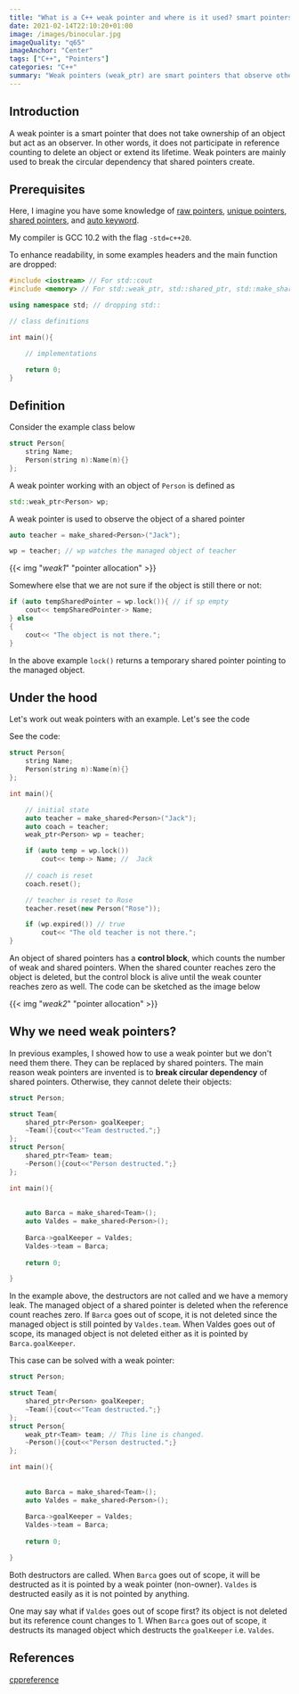 ```yaml
---
title: "What is a C++ weak pointer and where is it used? smart pointers part III"
date: 2021-02-14T22:10:20+01:00
image: /images/binocular.jpg
imageQuality: "q65"
imageAnchor: "Center" 
tags: ["C++", "Pointers"]
categories: "C++" 
summary: "Weak pointers (weak_ptr) are smart pointers that observe other objects but don't take ownership of them. Here, I explain how they are implemented and why we need them with examples."
---
```


## Introduction

A weak pointer is a smart pointer that does not take ownership of an object but act as an observer. In other words, it does not participate in reference counting to delete an object or extend its lifetime. Weak pointers are mainly used to break the circular dependency that shared pointers create.


## Prerequisites

Here, I imagine you have some knowledge of [raw pointers](https://iamsorush.com/posts/how-use-cpp-raw-pointer/), [unique pointers](https://iamsorush.com/posts/unique-pointers-cpp/), [shared pointers](https://iamsorush.com/posts/shared-pointer-cpp/), and [auto keyword](https://iamsorush.com/posts/auto-cpp/). 

My compiler is GCC 10.2 with the flag `-std=c++20`.

To enhance readability, in some examples headers and the main function are dropped:

```cpp
#include <iostream> // For std::cout
#include <memory> // For std::weak_ptr, std::shared_ptr, std::make_shared

using namespace std; // dropping std::

// class definitions

int main(){

    // implementations

    return 0;
}
```

## Definition

Consider the example class below 

```cpp
struct Person{
    string Name;
    Person(string n):Name(n){}
};
```

A weak pointer working with an object of `Person` is defined as

```cpp
std::weak_ptr<Person> wp;
```

A weak pointer is used to observe the object of a shared pointer


```cpp
auto teacher = make_shared<Person>("Jack");

wp = teacher; // wp watches the managed object of teacher
```

{{< img "*weak1*" "pointer allocation" >}}


Somewhere else that we are not sure if the object is still there or not:

``` cpp
if (auto tempSharedPointer = wp.lock()){ // if sp empty
    cout<< tempSharedPointer-> Name;
} else
{
    cout<< "The object is not there.";
}
```

In the above example `lock()` returns a temporary shared pointer pointing to the managed object.


## Under the hood

Let's work out weak pointers with an example. Let's see the code


See the code:

```cpp
struct Person{
    string Name;
    Person(string n):Name(n){}
};

int main(){

    // initial state
    auto teacher = make_shared<Person>("Jack");
    auto coach = teacher;
    weak_ptr<Person> wp = teacher;

    if (auto temp = wp.lock())
        cout<< temp-> Name; //  Jack
    
    // coach is reset
    coach.reset();

    // teacher is reset to Rose
    teacher.reset(new Person("Rose"));

    if (wp.expired()) // true
        cout<< "The old teacher is not there."; 
}
```

An object of shared pointers has a **control block**, which counts the number of weak and shared pointers. When the shared counter 
reaches zero
the object is deleted, but the control block is alive until the weak counter reaches zero as well.
The code can be sketched as the image below

{{< img "*weak2*" "pointer allocation" >}}


## Why we need weak pointers?


In previous examples, I showed how to use a weak pointer but we don't need them there. They can be replaced by shared pointers. The main reason weak pointers are invented is to **break circular dependency** of shared pointers. Otherwise, they cannot delete their objects:

```cpp
struct Person;

struct Team{
    shared_ptr<Person> goalKeeper;
    ~Team(){cout<<"Team destructed.";}
};
struct Person{
    shared_ptr<Team> team;
    ~Person(){cout<<"Person destructed.";}
};

int main(){
    
    
    auto Barca = make_shared<Team>();
    auto Valdes = make_shared<Person>();
    
    Barca->goalKeeper = Valdes;
    Valdes->team = Barca;
    
    return 0;

}

```

In the example above, the destructors are not called and we have a memory leak. The managed object of a shared pointer is deleted when the reference count reaches zero. If `Barca` goes out of scope, it is not deleted since the managed object is still pointed by `Valdes.team`. When Valdes goes out of scope, its managed object is not deleted either as it is pointed by `Barca.goalKeeper`. 


This case can be solved with a weak pointer:

```cpp
struct Person;

struct Team{
    shared_ptr<Person> goalKeeper;
    ~Team(){cout<<"Team destructed.";}
};
struct Person{
    weak_ptr<Team> team; // This line is changed.
    ~Person(){cout<<"Person destructed.";}
};

int main(){
    
    
    auto Barca = make_shared<Team>();
    auto Valdes = make_shared<Person>();
    
    Barca->goalKeeper = Valdes;
    Valdes->team = Barca;
    
    return 0;

}

```

Both destructors are called. When `Barca` goes out of scope, it will be destructed as it is pointed by a weak pointer (non-owner). `Valdes` is destructed easily as it is not pointed by anything.

One may say what if `Valdes` goes out of scope first? its object is not deleted but its reference count changes to 1. When `Barca` goes out of scope, it destructs its managed object which destructs the `goalKeeper` i.e. `Valdes`. 

## References

[cppreference](https://en.cppreference.com/w/cpp/memory/weak_ptr)